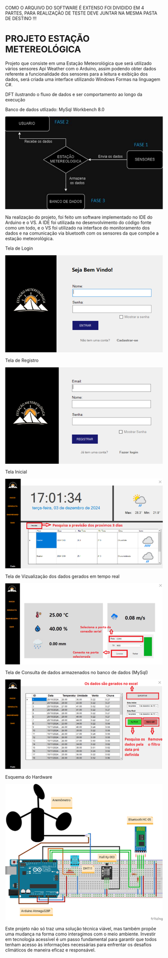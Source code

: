 COMO O ARQUIVO DO SOFTWARE É EXTENSO FOI DIVIDIDO EM 4 PARTES, PARA REALIZAÇÃO DE TESTE DEVE JUNTAR NA MESMA PASTA DE DESTINO !!!

# PROJETO ESTAÇÃO METEREOLÓGICA
Projeto que consiste em uma Estação Meteorológica que será utilizado vários sensores Api Weather com o Arduino, assim podendo obter dados referente a funcionalidade dos sensores para a leitura e exibição dos dados, será criada uma interface utilizando Windows Formas na linguagem C#.


DFT ilustrando o fluxo de dados e ser comportamento ao longo da execução

Banco de dados utlizado: MySql Workbench 8.0

![image](https://github.com/DevPauloV/Estacao-meteorologica/blob/main/git/dft.PNG)

Na realização do projeto, foi feito um software implementado no IDE do Arduino e o VS. A IDE foi utilizada no desenvolvimento do código fonte como um todo, e o VS foi utilizado na interface do monitoramento dos dados e na comunicação via bluetooth com os sensores da que compõe a estação meteorológica.

Tela de Login

![image](https://github.com/DevPauloV/Estacao-meteorologica/blob/main/git/login.PNG)

Tela de Registro 

![image](https://github.com/DevPauloV/Estacao-meteorologica/blob/main/git/registro.PNG)

Tela Inicial

![inicio](https://github.com/DevPauloV/Estacao-meteorologica/blob/main/git/inicio.PNG)

Tela de Vizualização dos dados gerados em tempo real

![3](https://github.com/DevPauloV/Estacao-meteorologica/blob/main/git/dados.PNG)

Tela de Consulta de dados armazenados no banco de dados (MySql)

![consulta](https://github.com/DevPauloV/Estacao-meteorologica/blob/main/git/consulta.PNG)




Esquema do Hardware

![image](https://github.com/DevPauloV/Estacao-meteorologica/blob/main/git/Imagem4.png)

Este projeto não só traz uma solução técnica viável, mas também propõe uma mudança na forma como interagimos com o meio ambiente. Investir em tecnologia acessível é um passo fundamental para garantir que todos tenham acesso às informações necessárias para enfrentar os desafios climáticos de maneira eficaz e responsável.
